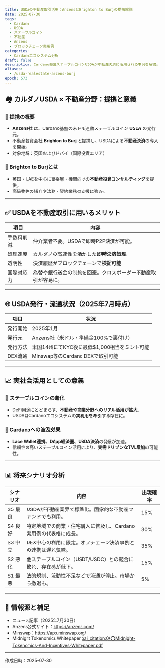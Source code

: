 ```yaml
---
title: USDAの不動産取引活用：AnzensとBrighton to Burjの提携解説
date: 2025-07-30
tags:
  - Cardano
  - USDA
  - ステーブルコイン
  - 不動産
  - Anzens
  - ブロックチェーン実用例
categories:
  - Cardanoエコシステム分析
draft: false
description: Cardano基盤ステーブルコインUSDAが不動産決済に活用される事例を解説。Brighton to Burjとの提携内容と今後の展望を5シナリオで分析。
aliases:
  - /usda-realestate-anzens-burj
epoch: 573
---
```


## 🏘️ カルダノUSDA × 不動産分野：提携と意義

### 🔗 提携の概要
- **Anzens社** は、Cardano基盤の米ドル連動ステーブルコイン **USDA** の発行元。
- 不動産投資会社 **Brighton to Burj** と提携し、USDAによる**不動産決済**の導入を開始。
- 対象地域：英国およびドバイ（国際投資エリア）

### 🏢 Brighton to Burjとは
- 英国・UAEを中心に富裕層・機関向けの**不動産投資コンサルティング**を提供。
- 高級物件の紹介や法務・契約業務の支援に強み。

---

## ✅ USDAを不動産取引に用いるメリット

| 項目             | 内容                                                                 |
|------------------|----------------------------------------------------------------------|
| 手数料削減       | 仲介業者不要。USDAで即時P2P決済が可能。                                   |
| 処理速度         | カルダノの高速性を活かした**即時決済処理**                                  |
| 透明性           | 決済履歴がブロックチェーンで**検証可能**                                    |
| 国際対応力       | 為替や銀行送金の制約を回避。クロスボーダー不動産取引が容易に。                 |

---

## 🌐 USDA発行・流通状況（2025年7月時点）

| 項目                 | 状況                                                                       |
|----------------------|----------------------------------------------------------------------------|
| 発行開始             | 2025年1月                                                                   |
| 発行元               | Anzens社（米ドル・準備金100%で裏付け）                                       |
| 発行方法             | 米国14州にてKYC後に最低$1,000相当をミント可能                                 |
| DEX流通              | Minswap等のCardano DEXで取引可能                                             |

---

## 📈 実社会活用としての意義

### 🔹 ステーブルコインの進化
- DeFi用途にとどまらず、**不動産や商業分野へのリアル活用が拡大**。
- USDAはCardanoエコシステムの**実利用を牽引**する存在に。

### 🔹 Cardanoへの波及効果
- **Lace Wallet連携、DApp経済圏、USDA決済**の発展が加速。
- 信頼性の高いステーブルコイン活用により、**実需ドリブンなTVL増加**の可能性。

---

## 📊 将来シナリオ分析

| シナリオ | 内容                                                                 | 出現確率 |
|----------|----------------------------------------------------------------------|----------|
| S5 最良   | USDAが不動産業界で標準化。国家的な不動産ファンドでも利用。                     | 15%     |
| S4 良好   | 特定地域での商業・住宅購入に普及し、Cardano実用例の代表格に成長。              | 30%     |
| S3 中立   | DEX中心の利用に限定。オフチェーン決済事例との連携は遅れ気味。                   | 35%     |
| S2 悪化   | 他ステーブルコイン（USDT/USDC）との競合に敗れ、存在感が低下。                    | 15%     |
| S1 最悪   | 法的規制、流動性不足などで流通が停止。市場から撤退も。                          | 5%      |

---

## 🧾 情報源と補足
- ニュース記事（2025年7月30日）
- Anzens公式サイト：https://anzens.com/
- Minswap：https://app.minswap.org/
- Midnight Tokenomics Whitepaper [oai_citation:0‡⭕️Midnight-Tokenomics-And-Incentives-Whitepaper.pdf](file-service://file-AoSHhiwa8EcVW9V98k2GZb)

---
作成日時：2025-07-30